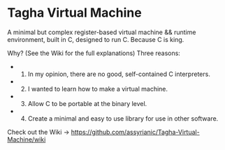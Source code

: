 # Tagha Virtual Machine
A minimal but complex register-based virtual machine && runtime environment, built in C, designed to run C. Because C is king.

Why? (See the Wiki for the full explanations)
Three reasons:
* 1. In my opinion, there are no good, self-contained C interpreters.
* 2. I wanted to learn how to make a virtual machine.
* 3. Allow C to be portable at the binary level.
* 4. Create a minimal and easy to use library for use in other software.

Check out the Wiki -> https://github.com/assyrianic/Tagha-Virtual-Machine/wiki
